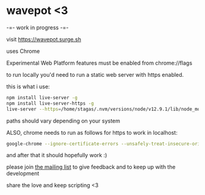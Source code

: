 # wavepot <3

-=- work in progress -=-

visit https://wavepot.surge.sh

uses Chrome

Experimental Web Platform features must be enabled from chrome://flags

to run locally you'd need to run a static web server with https enabled.

this is what i use:
```sh
npm install live-server -g
npm install live-server-https -g
live-server --https=/home/stagas/.nvm/versions/node/v12.9.1/lib/node_modules/live-server-https
```

paths should vary depending on your system

ALSO, chrome needs to run as follows for https to work in localhost:

```sh
google-chrome --ignore-certificate-errors --unsafely-treat-insecure-origin-as-secure=https://127.0.0.1:8080/ &
```

and after that it should hopefully work :)

please join [the mailing list](https://groups.google.com/forum/#!forum/wavepot) to give feedback and to keep up with the development

share the love and keep scripting <3
